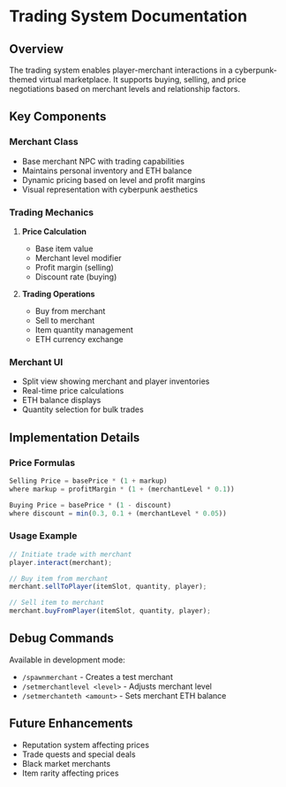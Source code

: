 # Trading System Documentation

## Overview
The trading system enables player-merchant interactions in a cyberpunk-themed virtual marketplace. It supports buying, selling, and price negotiations based on merchant levels and relationship factors.

## Key Components

### Merchant Class
- Base merchant NPC with trading capabilities
- Maintains personal inventory and ETH balance
- Dynamic pricing based on level and profit margins
- Visual representation with cyberpunk aesthetics

### Trading Mechanics
1. **Price Calculation**
   - Base item value
   - Merchant level modifier
   - Profit margin (selling)
   - Discount rate (buying)

2. **Trading Operations**
   - Buy from merchant
   - Sell to merchant
   - Item quantity management
   - ETH currency exchange

### Merchant UI
- Split view showing merchant and player inventories
- Real-time price calculations
- ETH balance displays
- Quantity selection for bulk trades

## Implementation Details

### Price Formulas
```javascript
Selling Price = basePrice * (1 + markup)
where markup = profitMargin * (1 + (merchantLevel * 0.1))

Buying Price = basePrice * (1 - discount)
where discount = min(0.3, 0.1 + (merchantLevel * 0.05))
```

### Usage Example
```javascript
// Initiate trade with merchant
player.interact(merchant);

// Buy item from merchant
merchant.sellToPlayer(itemSlot, quantity, player);

// Sell item to merchant
merchant.buyFromPlayer(itemSlot, quantity, player);
```

## Debug Commands
Available in development mode:
- `/spawnmerchant` - Creates a test merchant
- `/setmerchantlevel <level>` - Adjusts merchant level
- `/setmerchanteth <amount>` - Sets merchant ETH balance

## Future Enhancements
- Reputation system affecting prices
- Trade quests and special deals
- Black market merchants
- Item rarity affecting prices
